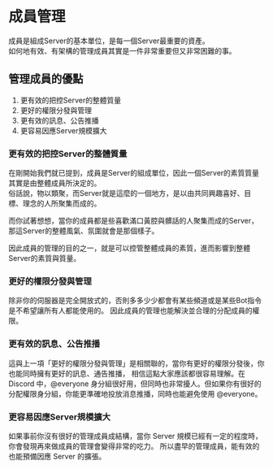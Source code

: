 # 成員管理
成員是組成Server的基本單位，是每一個Server最重要的資產。<br>
如何地有效、有架構的管理成員其實是一件非常重要但又非常困難的事。

## 管理成員的優點
1. 更有效的把控Server的整體質量
2. 更好的權限分發與管理
3. 更有效的訊息、公告推播
4. 更容易因應Server規模擴大

### 更有效的把控Server的整體質量
在剛開始我們就已提到，成員是Server的組成單位，因此一個Server的素質質量其實是由整體成員所決定的。<br>
俗話說，物以類聚，而Server就是這麼的一個地方，是以由共同興趣喜好、目標、理念的人所聚集而成的。

而你試著想想，當你的成員都是些喜歡滿口黃腔與髒話的人聚集而成的Server，那這Server的整體風氣、氛圍就會是那個樣子。

因此成員的管理的目的之一，就是可以控管整體成員的素質，進而影響到整體Server的素質與質量。

### 更好的權限分發與管理
除非你的伺服器是完全開放式的，否則多多少少都會有某些頻道或是某些Bot指令是不希望讓所有人都能使用的。
因此成員的管理也能解決並合理的分配成員的權限。

### 更有效的訊息、公告推播
這與上一項「更好的權限分發與管理」是相關聯的，當你有更好的權限分發後，你也能同時擁有更好的訊息、通告推播，
相信這點大家應該都很容易理解。在 Discord 中，@everyone 身分組很好用，但同時也非常擾人。但如果你有很好的
分配權限身分組，你能更準確地投放消息推播，同時也能避免使用 @everyone。

### 更容易因應Server規模擴大
如果事前你沒有很好的管理成員成結構，當你 Server 規模已經有一定的程度時，你會發現再來做成員的管理會變得非常的吃力。
所以盡早的管理成員，能有效的也能預備因應 Server 的擴張。


